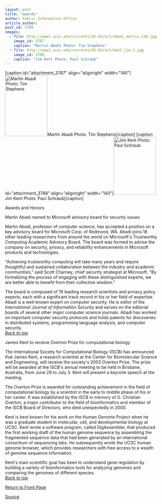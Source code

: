 ```yaml
---
layout: post
title: "awards"
author: Public Information Office
article_author: 
post_id: 3789
images:
  - file: http://www1.ucsc.edu/currents/02-03/art/abadi_martin.140.jpg
    image_id: 3787
    caption: "Martin Abadi Photo: Tim Stephens"
  - file: http://www1.ucsc.edu/currents/02-03/art/kent_jim.2.jpg
    image_id: 3788
    caption: "Jim Kent Photo: Paul Schraub"
---
```


[caption id="attachment_3787" align="alignright" width="140"]<a href="http://dev-ucsc-news.pantheonsite.io/wp-content/uploads/2003/03/abadi_martin.140.jpg"><img class="size-full wp-image-3787" src="http://dev-ucsc-news.pantheonsite.io/wp-content/uploads/2003/03/abadi_martin.140.jpg" alt="Martin Abadi Photo: Tim Stephens" width="140" height="200" /></a>Martin Abadi Photo: Tim Stephens[/caption]
[caption id="attachment_3788" align="alignright" width="140"]<a href="http://dev-ucsc-news.pantheonsite.io/wp-content/uploads/2003/03/kent_jim.2.jpg"><img class="size-full wp-image-3788" src="http://dev-ucsc-news.pantheonsite.io/wp-content/uploads/2003/03/kent_jim.2.jpg" alt="Jim Kent Photo: Paul Schraub" width="140" height="191" /></a>Jim Kent Photo: Paul Schraub[/caption]
<p class="pagehead">
  Awards and Honors
</p>
<p>
  <span class="sectionhead"><a name="abadi" id="abadi"></a>Martin Abadi named to Microsoft advisory board for security issues</span>
</p>
<p>
  Martin Abadi, professor of computer science, has accepted a position on a key advisory board for Microsoft Corp. of Redmond, WA. Abadi joins 18 other leading researchers from around the world on Microsoft's Trustworthy Computing Academic Advisory Board. The board was formed to advise the company on security, privacy, and reliability enhancements in Microsoft products and technologies.<br>
</p>
<p>
  "Achieving trustworthy computing will take many years and require thoughtful and sustained collaboration between the industry and academic communities," said Scott Charney, chief security strategist at Microsoft. "By formalizing the process of engaging with these distinguished experts, we are better able to benefit from their collective wisdom."<br>
</p>
<p>
  The board is composed of 19 leading research scientists and privacy policy experts, each with a significant track record in his or her field of expertise.<br>
  Abadi is a well-known expert on computer security. He is editor of the I<i>nternational Journal of Information Security</i> and serves on the editorial boards of several other major computer science journals. Abadi has worked on important computer security protocols and holds patents for discoveries in distributed systems, programming language analysis, and computer security.<br>
  <i><a href="#abadi">Back to top</a></i>
</p>
<p>
  <span class="sectionhead"><a name="kent" id="kent"></a>James Kent to receive Overton Prize for computational biology</span><br>
</p>
<p>
  The International Society for Computational Biology (ISCB) has announced that James Kent, a research scientist at the Center for Biomolecular Science and Engineering, will receive the society's 2003 Overton Prize. The prize will be awarded at the ISCB's annual meeting to be held in Brisbane, Australia, from June 29 to July 3. Kent will present a keynote speech at the meeting.<br>
</p>
<p>
  The Overton Prize is awarded for outstanding achievement in the field of computational biology by a scientist in the early to middle phase of his or her career. It was established by the ISCB in memory of G. Christian Overton, a major contributor to the field of bioinformatics and member of the ISCB Board of Directors, who died unexpectedly in 2000.
</p>
<p>
  Kent is best known for his work on the Human Genome Project when he was a graduate student in molecular, cell, and developmental biology at UCSC. Kent wrote a software program, called GigAssembler, that produced the first working draft of the human genome sequence by assembling the fragmented sequence data that had been generated by an international consortium of sequencing labs. He subsequently wrote the UCSC human genome browser, which provides researchers with free access to a wealth of genome sequence information.<br>
</p>
<p>
  Kent's main scientific goal has been to understand gene regulation by building a variety of bioinformatics tools for analyzing genomes and comparing the genomes of different species.<br>
  <i><a href="#abadi">Back to top</a></i>
</p>
<p>
  <a href="http://currents.ucsc.edu/">Return to Front Page</a>
</p>
<p><a href="http://www1.ucsc.edu/currents/02-03/03-17/awards.html" title="Permalink to awards">Source</a></p>
